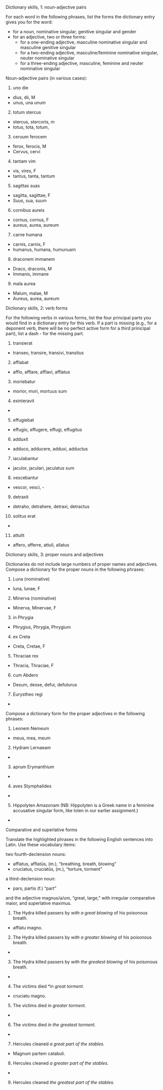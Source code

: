 Dictionary skills, 1: noun-adjective pairs

For each word in the following phrases, list the forms the dictionary entry gives you for the word:

- for a noun, nominative singular, genitive singular and gender
- for an adjective, two or three forms:
  - for a one-ending adjective, masculine nominative singular and masculine genitive singular
  - for a two-ending adjective, masculine/feminine nominative singular, neuter nominative singular
  - for a three-ending adjective, masculine, feminine and neuter nominative singular
 
 
 Noun-adjective pairs (in various cases):

1. uno die
- dius, dii, M
- unus, una unum
2. totum stercus
- stercus, stercoris, m
- totus, tota, totum,
3. ceruum ferocem
- ferox, ferocis, M
- Cervus, cervi
4. tantam vim
- vis, vires, F
- tantus, tanta, tantum
5. sagittas suas
- sagitta, sagittae, F
- Suus, sua, suum
6. cornibus aureis
- cornus, cornus, F
- aureus, aurea, aureum
7. carne humana
- carnis, carnis, F
- humanus, humana, humunuam
8. draconem immanem
- Draco, draconis, M
- Immanis, immane
9. mala aurea
- Malum, malae, M
- Aureus, aurea, aureum

Dictionary skills, 2: verb forms

For the following verbs in various forms, list the four principal parts you would find in a dictionary entry for this verb. If a part is missing (e.g., for a deponent verb, there will be no perfect active form for a third prinicipal part), list a dash - for the missing part.

1. transierat
-  transeo, transire, transivi, transitus
2. afflabat
- afflo, afflare, afflavi, afflatus
3. moriebatur
- morior, mori, mortuus sum
4. exinteravit
- 
5. effugiebat
- effugio, effugere, effugi, effugitus
6. adduxit
- adduco, adducere, adduxi, adductus
7. iaculabantur
- jaculor, jaculari, jaculatus sum
8. vescebantur
- vescor, vesci, - 
9. detraxit
- detraho, detrahere, detraxi, detractus
10. solitus erat
- 
11. attulit
- affero, afferre, attuli, allatus

Dictionary skills, 3: proper nouns and adjectives

Dictionaries do not include large numbers of proper names and adjectives. Compose a dictionary for the proper nouns in the following phrases:

1. Luna (nominative)
- luna, lunae, F
2. Minerva (nominative)
- Minerva, Minervae, F 
3. in Phrygia
- Phrygius, Phrygia, Phrygium
4. ex Creta
- Creta, Cretae, F
5. Thraciae rex
- Thracia, Thraciae, F
6. cum Abdero
- Desum, desse, defui, defuturus
7. Eurystheo regi
- 

Compose a dictionary form for the proper adjectives in the following phrases:

1. Leonem Nemeum
- meus, mea, meum
2. Hydram Lernaeam
- 
3. aprum Erymanthium
- 
4. aves Stymphalides
- 
5. Hippolyten Amazonam (NB: Hippolyten is a Greek name in a feminine accusative singular form, like Iolen in our earlier assignment.)
- 


Comparative and superlative forms

Translate the highlighted phrases in the following English sentences into Latin. Use these vocabulary items:

two fourth-declension nouns:

- afflatus, afflatūs, (m.), “breathing, breath, blowing”
- cruciatus, cruciatūs, (m.), “torture, torment”

a third-declension noun:

- pars, partis (f.) “part”

and the adjective magnus/a/um, “great, large,” with irregular comparative maior, and superlative maximus.

1. The Hydra killed passers by *with a great blowing* of his poisonous breath.
- afflatu magno.
2. The Hydra killed passers by *with a greater blowing* of his poisonous breath.
- 
3. The Hydra killed passers by *with the greatest blowing* of his poisonous breath.
- 
4. The victims died *in *great torment.*
-  cruciatu magno.
5. The victims died *in greater torment.*
- 
6. The victims died *in the greatest torment.*
- 
7. Hercules cleaned *a great part of the stables.*
- Magnum partem catabuli.
8. Hercules cleaned *a greater part of the stables.*
- 
9. Hercules cleaned *the greatest part of the stables.*
